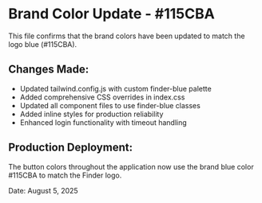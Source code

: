 # Brand Color Update - #115CBA

This file confirms that the brand colors have been updated to match the logo blue (#115CBA).

## Changes Made:
- Updated tailwind.config.js with custom finder-blue palette
- Added comprehensive CSS overrides in index.css  
- Updated all component files to use finder-blue classes
- Added inline styles for production reliability
- Enhanced login functionality with timeout handling

## Production Deployment:
The button colors throughout the application now use the brand blue color #115CBA to match the Finder logo.

Date: August 5, 2025
